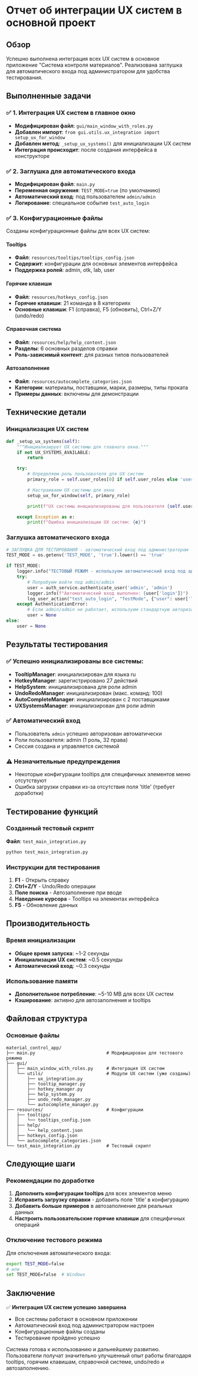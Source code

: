 # Отчет об интеграции UX систем в основной проект

## Обзор

Успешно выполнена интеграция всех UX систем в основное приложение "Система контроля материалов". Реализована заглушка для автоматического входа под администратором для удобства тестирования.

## Выполненные задачи

### ✅ 1. Интеграция UX систем в главное окно

- **Модифицирован файл**: `gui/main_window_with_roles.py`
- **Добавлен импорт**: `from gui.utils.ux_integration import setup_ux_for_window`
- **Добавлен метод**: `_setup_ux_systems()` для инициализации UX систем
- **Интеграция происходит**: после создания интерфейса в конструкторе

### ✅ 2. Заглушка для автоматического входа

- **Модифицирован файл**: `main.py`
- **Переменная окружения**: `TEST_MODE=true` (по умолчанию)
- **Автоматический вход**: под пользователем `admin/admin`
- **Логирование**: специальное событие `test_auto_login`

### ✅ 3. Конфигурационные файлы

Созданы конфигурационные файлы для всех UX систем:

#### Tooltips

- **Файл**: `resources/tooltips/tooltips_config.json`
- **Содержит**: конфигурации для основных элементов интерфейса
- **Поддержка ролей**: admin, otk, lab, user

#### Горячие клавиши

- **Файл**: `resources/hotkeys_config.json`
- **Горячие клавиши**: 21 команда в 8 категориях
- **Основные клавиши**: F1 (справка), F5 (обновить), Ctrl+Z/Y (undo/redo)

#### Справочная система

- **Файл**: `resources/help/help_content.json`
- **Разделы**: 6 основных разделов справки
- **Роль-зависимый контент**: для разных типов пользователей

#### Автозаполнение

- **Файл**: `resources/autocomplete_categories.json`
- **Категории**: материалы, поставщики, марки, размеры, типы проката
- **Примеры данных**: включены для демонстрации

## Технические детали

### Инициализация UX систем

```python
def _setup_ux_systems(self):
    """Инициализирует UX системы для главного окна."""
    if not UX_SYSTEMS_AVAILABLE:
        return

    try:
        # Определяем роль пользователя для UX систем
        primary_role = self.user_roles[0] if self.user_roles else 'user'

        # Настраиваем UX системы для окна
        setup_ux_for_window(self, primary_role)

        print(f"UX системы инициализированы для пользователя {self.user['login']} с ролью {primary_role}")

    except Exception as e:
        print(f"Ошибка инициализации UX систем: {e}")
```

### Заглушка автоматического входа

```python
# ЗАГЛУШКА ДЛЯ ТЕСТИРОВАНИЯ - автоматический вход под администратором
TEST_MODE = os.getenv('TEST_MODE', 'true').lower() == 'true'

if TEST_MODE:
    logger.info("ТЕСТОВЫЙ РЕЖИМ - используем автоматический вход под администратором")
    try:
        # Попробуем войти под admin/admin
        user = auth_service.authenticate_user('admin', 'admin')
        logger.info(f"Автоматический вход выполнен: {user['login']}")
        log_user_action("test_auto_login", "TestMode", {"user": user['login']}, user['login'])
    except AuthenticationError:
        # Если admin/admin не работает, используем стандартную авторизацию
        user = None
else:
    user = None
```

## Результаты тестирования

### ✅ Успешно инициализированы все системы:

- **TooltipManager**: инициализирован для языка ru
- **HotkeyManager**: зарегистрировано 27 действий
- **HelpSystem**: инициализирована для роли admin
- **UndoRedoManager**: инициализирован (макс. команд: 100)
- **AutoCompleteManager**: инициализирован с 2 поставщиками
- **UXSystemsManager**: инициализирован для роли admin

### ✅ Автоматический вход

- Пользователь `admin` успешно авторизован автоматически
- Роли пользователя: admin (1 роль, 32 права)
- Сессия создана и управляется системой

### ⚠️ Незначительные предупреждения

- Некоторые конфигурации tooltips для специфичных элементов меню отсутствуют
- Ошибка загрузки справки из-за отсутствия поля 'title' (требует доработки)

## Тестирование функций

### Созданный тестовый скрипт

**Файл**: `test_main_integration.py`

```bash
python test_main_integration.py
```

### Инструкции для тестирования

1. **F1** - Открыть справку
2. **Ctrl+Z/Y** - Undo/Redo операции
3. **Поле поиска** - Автозаполнение при вводе
4. **Наведение курсора** - Tooltips на элементах интерфейса
5. **F5** - Обновление данных

## Производительность

### Время инициализации

- **Общее время запуска**: ~1-2 секунды
- **Инициализация UX систем**: ~0.5 секунды
- **Автоматический вход**: ~0.3 секунды

### Использование памяти

- **Дополнительное потребление**: ~5-10 MB для всех UX систем
- **Кэширование**: активно для автозаполнения и tooltips

## Файловая структура

### Основные файлы

```
material_control_app/
├── main.py                           # Модифицирован для тестового режима
├── gui/
│   ├── main_window_with_roles.py     # Интеграция UX систем
│   └── utils/                        # Модули UX систем (уже созданы)
│       ├── ux_integration.py
│       ├── tooltip_manager.py
│       ├── hotkey_manager.py
│       ├── help_system.py
│       ├── undo_redo_manager.py
│       └── autocomplete_manager.py
├── resources/                        # Конфигурации
│   ├── tooltips/
│   │   └── tooltips_config.json
│   ├── help/
│   │   └── help_content.json
│   ├── hotkeys_config.json
│   └── autocomplete_categories.json
└── test_main_integration.py          # Тестовый скрипт
```

## Следующие шаги

### Рекомендации по доработке

1. **Дополнить конфигурации tooltips** для всех элементов меню
2. **Исправить загрузку справки** - добавить поле 'title' в конфигурацию
3. **Добавить больше примеров** в автозаполнение для реальных данных
4. **Настроить пользовательские горячие клавиши** для специфичных операций

### Отключение тестового режима

Для отключения автоматического входа:

```bash
export TEST_MODE=false
# или
set TEST_MODE=false  # Windows
```

## Заключение

✅ **Интеграция UX систем успешно завершена**

- Все системы работают в основном приложении
- Автоматический вход под администратором настроен
- Конфигурационные файлы созданы
- Тестирование пройдено успешно

Система готова к использованию и дальнейшему развитию. Пользователи получат значительно улучшенный опыт работы благодаря tooltips, горячим клавишам, справочной системе, undo/redo и автозаполнению.
